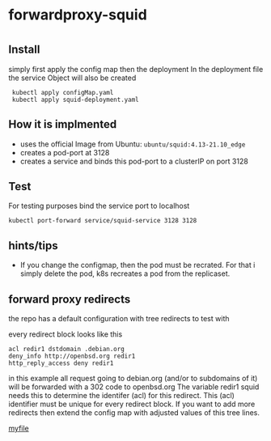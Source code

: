 # forwardproxy-squid
#

## Install
simply first apply the config map then the deployment
In the deployment file the service Object will also be created


     kubectl apply configMap.yaml
     kubectl apply squid-deployment.yaml



## How it is implmented
- uses the official Image from Ubuntu: ```ubuntu/squid:4.13-21.10_edge```
- creates a pod-port at 3128
- creates a service and binds this pod-port to a clusterIP on port 3128



## Test
For testing purposes bind the service port to localhost

```kubectl port-forward service/squid-service 3128 3128```


## hints/tips
- If you change the configmap, then the pod must be recrated. For that i simply delete the pod, k8s recreates a pod from the replicaset.


## forward proxy redirects
the repo has a default configuration with tree redirects to test with

every redirect block looks like this

    acl redir1 dstdomain .debian.org
    deny_info http://openbsd.org redir1 
    http_reply_access deny redir1 

in this example all request going to debian.org (and/or to subdomains of it) will be forwarded with a 302 code to openbsd.org 
The variable redir1 squid needs this to determine the identifer (acl) for this redirect. This (acl) identifier must be unique for every redirect block.
If you want to add more redirects then extend the config map with adjusted values of this tree lines.


[myfile](myfile) 




